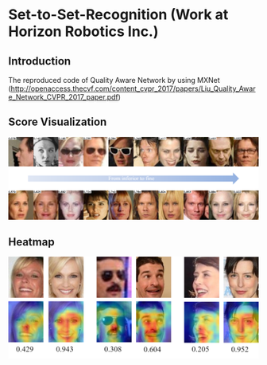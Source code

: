 # Set-to-Set-Recognition (Work at Horizon Robotics Inc.)
##   Introduction
The reproduced code of Quality Aware Network by using MXNet (http://openaccess.thecvf.com/content_cvpr_2017/papers/Liu_Quality_Aware_Network_CVPR_2017_paper.pdf)
##   Score Visualization 
![Score Visualization](https://github.com/hwang1996/Set-to-Set-Recognition/blob/master/output_visualization/viz_img.png)
##   Heatmap
![Heatmap](https://github.com/hwang1996/Set-to-Set-Recognition/blob/master/output_visualization/heatmap_score.png)
